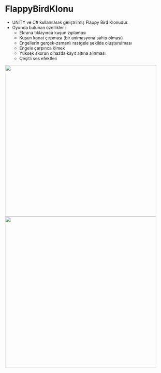 # FlappyBirdKlonu
- UNİTY ve C# kullanılarak geliştrilmiş Flappy Bird Klonudur.
- Oyunda bulunan özellikler :
  * Ekrana tıklayınca kuşun zıplaması
  * Kuşun kanat çırpması (bir animasyona sahip olması)
  * Engellerin gerçek-zamanlı rastgele şekilde oluşturulması
  * Engele çarpınca ölmek
  * Yüksek skorun cihazda kayıt altına alınması
  * Çeşitli ses efektleri
  
<img src="https://user-images.githubusercontent.com/77548014/121612210-975d1e00-ca62-11eb-89fb-a10fee21e0dc.png" width="500"/>
<img src="https://user-images.githubusercontent.com/77548014/121612212-97f5b480-ca62-11eb-8ffd-465fbe012af3.png" width="500"/>
